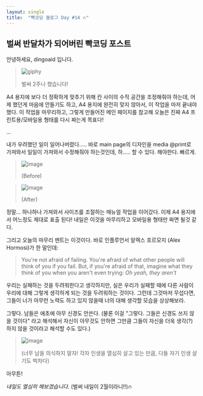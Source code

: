 ```yaml
---
layout: single
title:  "빡코딩 블로그 Day #14 🔥"
---
```


## 벌써 반달차가 되어버린 빡코딩 포스트

안녕하세요, dingoaid 입니다.

> ![giphy](https://github.com/dingoaid/dingoaid_blog/assets/107102476/9216fb9b-2e03-4556-ae70-6141654754a0)
>
> 벌써 2주나 했습니다!

A4 용지에 보다 더 정확하게 맞추기 위해 칸 사이의 수직 공간을 조정해줘야 하는데, 어제 했던게 마음에 안들기도 하고, A4 용지에 완전히 맞지 않아서, 이 작업을 마저 끝내야 했다.
이 작업을 마무리하고, 그렇게 만들어진 메인 페이지를 참고해 오늘은 진짜 A4 프린트용/모바일용 형태를 다시 짜는게 목표다!

...

내가 우려했던 일이 일어나버렸다..... 바로 main page의 디자인을 media @print로 가져와서 일일이 가져와서 수정해줘야 하는것인데, 하..... 할 수 있다. 해야한다. 빠르게.

>![image](https://github.com/dingoaid/dingoaid_blog/assets/107102476/98e8854b-4f3d-4423-b863-3a526cd07360)
>
>(Before)

>![image](https://github.com/dingoaid/dingoaid_blog/assets/107102476/9812b819-41dc-4f30-8eb4-8449bb498c8f)
>
>(After)

정말... 하나하나 가져와서 사이즈를 조절하는 매뉴얼 작업을 이어갔다. 이제 A4 용지에서 어느정도 제대로 표출 된다! 내일은 이것을 마무리하고 모바일용 형태만 짜면 될것 같다. 

그리고 오늘의 마무리 멘트는 이것이다. 바로 인플루언서 알렉스 호르모지 (Alex Hormosi)가 한 말인데:

> You're not afraid of failing. You're afraid of what other people will think of you if you fail. But, if you're afraid of that, imagine what they think of you when you aren't even trying: *Oh yeah, they aren't*

우리는 실패하는 것을 두려워한다고 생각하지만, 실은 우리가 실패할 때에 다른 사람이 우리에 대해 그렇게 생각하게 되는 것을 두려워하는 것이다. 그런데 그것마저 무섭다면, 그들이 너가 아무런 노력도 하고 있지 않을때 너의 대해 생각할 모습을 상상해보라. 

그렇다. 남들은 애초에 아무 신경도 안쓴다. (물론 이걸 "그렇다. 그들은 신경도 쓰지 않을 것이다" 라고 해석해서 자신이 아무것도 안하면 그만큼 그들이 자신을 더욱 생각(?) 하지 않을 것이라고 해석할 수도 있다.)

>![image](https://github.com/dingoaid/dingoaid_blog/assets/107102476/96a44b37-3f7a-42c9-8d5c-0c6d76c47168)
>
>(너무 남을 의식하지 말자! 각자 인생을 열심히 살고 있는 만큼, 다들 자기 인생 살기도 벅차다)

아무튼!

*내일도 열심히 해보겠습니다.* (벌써 내일이 2월이라니!!)🔥

